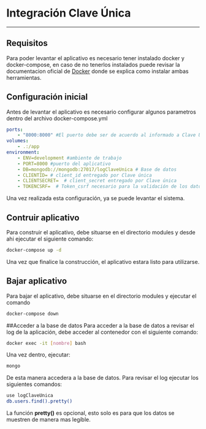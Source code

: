 # Integración Clave Única
---
## Requisitos  
Para poder levantar el aplicativo es necesario tener instalado docker y docker-compose, en caso de no tenerlos instalados puede revisar la documentacion oficial de [Docker](https://docs.docker.com/install/) donde se explica como instalar ambas herramientas.
## Configuración inicial
Antes de levantar el aplicativo es necesario configurar algunos parametros dentro del archivo docker-compose.yml
```yml
ports:
    - "8000:8000" #El puerto debe ser de acuerdo al informado a Clave Única en la URL callback redirect  
volumes:
    - .:/app
environment:
    - ENV=development #ambiente de trabajo
    - PORT=8000 #puerto del aplicativo
    - DB=mongodb://mongodb:27017/logClaveUnica # Base de datos 
    - CLIENTID= # client_id entregado por Clave única 
    - CLIENTSECRET=  # client_secret entregado por Clave única 
    - TOKENCSRF=  # Token_csrf necesario para la validación de los datos 
```
Una vez realizada esta configuración, ya se puede levantar el sistema.
## Contruir aplicativo
Para construir el aplicativo, debe situarse en el directorio modules y desde ahi ejecutar el siguiente comando:
```bash 
docker-compose up -d
```

Una vez que finalice la construcción, el aplicativo estara listo para utilizarse.
## Bajar aplicativo
Para bajar el aplicativo, debe situarse en el directorio modules y ejecutar el comando 
```bash 
docker-compose down
```
##Acceder a la base de datos 
Para acceder a la base de datos a revisar el log de la aplicación, debe acceder al contenedor con el siguiente comando:
```bash 
docker exec -it [nombre] bash
```
Una vez dentro, ejecutar:
```bash 
mongo
```
De esta manera accedera a la base de datos. Para revisar el log ejecutar los siguientes comandos:
```bash 
use logClaveUnica
db.users.find().pretty()
```
La función **pretty()** es opcional, esto solo es para que los datos se muestren de manera mas legíble.

